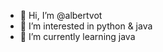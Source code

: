 - 👋 Hi, I’m @albertvot
- 👀 I’m interested in python & java
- 🌱 I’m currently learning java


<!---
albertvot/albertvot is a ✨ special ✨ repository because its `README.md` (this file) appears on your GitHub profile.
You can click the Preview link to take a look at your changes.
--->
